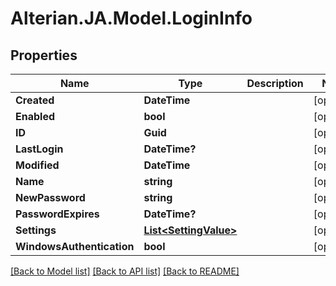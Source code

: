 # Alterian.JA.Model.LoginInfo

## Properties

Name | Type | Description | Notes
------------ | ------------- | ------------- | -------------
**Created** | **DateTime** |  | [optional] 
**Enabled** | **bool** |  | [optional] 
**ID** | **Guid** |  | [optional] 
**LastLogin** | **DateTime?** |  | [optional] 
**Modified** | **DateTime** |  | [optional] 
**Name** | **string** |  | [optional] 
**NewPassword** | **string** |  | [optional] 
**PasswordExpires** | **DateTime?** |  | [optional] 
**Settings** | [**List&lt;SettingValue&gt;**](SettingValue.md) |  | [optional] 
**WindowsAuthentication** | **bool** |  | [optional] 

[[Back to Model list]](../README.md#documentation-for-models) [[Back to API list]](../README.md#documentation-for-api-endpoints) [[Back to README]](../README.md)

